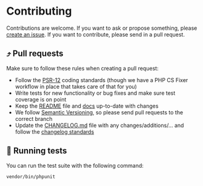 Contributing
===

Contributions are welcome. If you want to ask or propose something, please 
[create an issue](https://github.com/craftzing/laravel-mollie-webhooks/issues/new). If you want to contribute, please 
send in a pull request.

## ⤴️ Pull requests

Make sure to follow these rules when creating a pull request:
- Follow the [PSR-12](http://www.php-fig.org/psr/psr-12/) coding standards (though we have a PHP CS Fixer workflow in place that takes care of that for you)
- Write tests for new functionality or bug fixes and make sure test coverage is on point
- Keep the [README](README.md) file and [docs](docs) up-to-date with changes
- We follow [Semantic Versioning](http://semver.org/), so please send pull requests to the correct branch
- Update the [CHANGELOG.md](CHANGELOG.md) file with any changes/additions/... and follow the [changelog standards](http://keepachangelog.com/)

## 🧪 Running tests

You can run the test suite with the following command:
```bash
vendor/bin/phpunit
```
